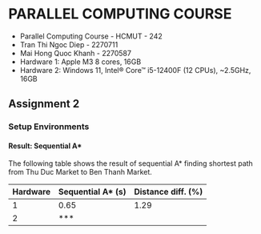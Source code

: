 # PARALLEL COMPUTING COURSE
- Parallel Computing Course - HCMUT - 242
- Tran Thi Ngoc Diep - 2270711
- Mai Hong Quoc Khanh - 2270587
- Hardware 1: Apple M3 8 cores, 16GB
- Hardware 2: Windows 11, Intel® Core™ i5-12400F (12 CPUs), ~2.5GHz, 16GB 
## Assignment 2
### Setup Environments

#### Result: Sequential A*

The following table shows the result of sequential A* finding shortest path from Thu Duc Market to Ben Thanh Market.

| Hardware | Sequential A* (s) | Distance diff. (%) |
|----------|-------------------|--------------------|
| 1        | 0.65              | 1.29               |
| 2        | ***               |                    |

